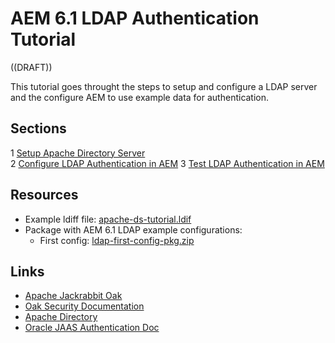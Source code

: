 AEM 6.1 LDAP Authentication Tutorial
===========================================

((DRAFT))

This tutorial goes throught the steps to setup and configure a LDAP server and the configure AEM to use example data for authentication.

Sections
--------

1 [Setup Apache Directory Server](tutorial-01-install-ldap.md)  
2 [Configure LDAP Authentication in AEM](tutorial-02-configure-aem.md)
3 [Test LDAP Authentication in AEM](tutorial-03-test.md)


Resources
---------
* Example ldiff file: [apache-ds-tutorial.ldif](apache-ds-tutorial.ldif)
* Package with AEM 6.1 LDAP example configurations: 
    * First config: [ldap-first-config-pkg.zip](ldap-first-config-pkg)

Links
-----
* [Apache Jackrabbit Oak](http://jackrabbit.apache.org/oak)
* [Oak Security Documentation](http://jackrabbit.apache.org/oak/docs/security/overview.html)
* [Apache Directory](http://directory.apache.org/apacheds)
* [Oracle JAAS Authentication Doc](http://docs.oracle.com/javase/8/docs/technotes/guides/security/jgss/tutorials/AcnOnly.html)

